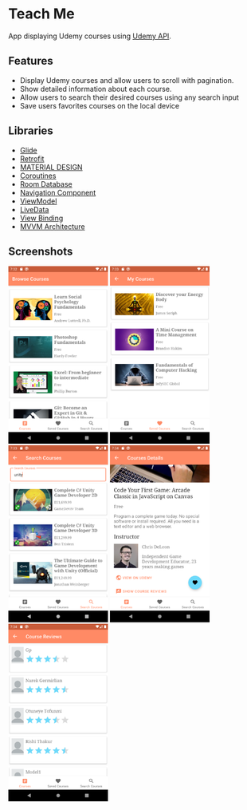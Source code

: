 # Teach Me

App displaying Udemy courses using [Udemy API](https://www.udemy.com/developers/affiliate/).

## Features

- Display Udemy courses and allow users to scroll with pagination.
- Show detailed information about each course.
- Allow users to search their desired courses using any search input
- Save users favorites courses on the local device

## Libraries

- [Glide](https://github.com/bumptech/glide)
- [Retrofit](https://square.github.io/retrofit/)
- [MATERIAL DESIGN](https://material.io/components)
- [Coroutines](https://kotlinlang.org/docs/coroutines-overview.html)
- [Room Database](https://developer.android.com/training/data-storage/room)
- [Navigation Component](https://developer.android.com/guide/navigation)
- [ViewModel](https://developer.android.com/topic/libraries/architecture/viewmodel)
- [LiveData](https://developer.android.com/topic/libraries/architecture/livedata)
- [View Binding](https://developer.android.com/topic/libraries/view-binding)
- [MVVM Architecture](https://en.wikipedia.org/wiki/Model%E2%80%93view%E2%80%93viewmodel)

## Screenshots

<img src="screenshots/Screenshot_1.png" alt="Home Screen" width="200"/> <img src="screenshots/Screenshot_2.png" alt="Details Screen" width="200"/> <img src="screenshots/Screenshot_3.png" alt="Search Screen" width="200"/> <img src="screenshots/Screenshot_4.png" alt="Saved Courses Screen" width="200"/> <img src="screenshots/Screenshot_5.png" alt="Course Reviews Screen" width="200"/>


